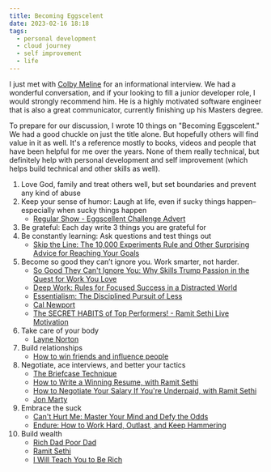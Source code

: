 ```yaml
---
title: Becoming Eggscelent
date: 2023-02-16 18:18
tags:
  - personal development
  - cloud journey
  - self improvement
  - life
---
```


I just met with [Colby Meline](https://www.linkedin.com/in/colby-meline/) for an informational interview. We had a wonderful conversation, and if your looking to fill a junior developer role, I would strongly recommend him. He is a highly motivated software engineer that is also a great communicator, currently finishing up his Masters degree.

To prepare for our discussion, I wrote 10 things on "Becoming Eggscelent." We had a good chuckle on just the title alone. But hopefully others will find value in it as well. It's a reference mostly to books, videos and people that have been helpful for me over the years. None of them really technical, but definitely help with personal development and self improvement (which helps build technical and other skills as well).

1. Love God, family and treat others well, but set boundaries and prevent any kind of abuse
2. Keep your sense of humor: Laugh at life, even if sucky things happen–especially when sucky things happen
    * [Regular Show - Eggscellent Challenge Advert](https://youtu.be/GvJsvwJXcZM)
3. Be grateful: Each day write 3 things you are grateful for
4. Be constantly learning: Ask questions and test things out
    * [Skip the Line: The 10,000 Experiments Rule and Other Surprising Advice for Reaching Your Goals](https://a.co/d/4nppwvv)
5. Become so good they can’t ignore you. Work smarter, not harder. 
    * [So Good They Can't Ignore You: Why Skills Trump Passion in the Quest for Work You Love](https://a.co/d/c3Jo9qJ)
    * [Deep Work: Rules for Focused Success in a Distracted World ](https://a.co/d/9wcmC5S)
    * [Essentialism: The Disciplined Pursuit of Less](https://a.co/d/fzxZT5g)
    * [Cal Newport](calnewport.com)
    * [The SECRET HABITS of Top Performers! - Ramit Sethi Live Motivation](https://youtu.be/S_QxUmqH8eo)
6. Take care of your body
    * [Layne Norton](https://www.youtube.com/@biolayne1)
7. Build relationships
    * [How to win friends and influence people](https://a.co/d/i3xG2aP)
8. Negotiate, ace interviews, and better your tactics
    * [The Briefcase Technique](https://youtu.be/NViqHCrljf8)
    * [How to Write a Winning Resume, with Ramit Sethi](https://youtu.be/_0fjkKCsM1w)
    * [How to Negotiate Your Salary If You're Underpaid, with Ramit Sethi](https://youtu.be/d3qfJeLQDoY)
    * [Jon Marty](https://www.youtube.com/@JohnMarty-uncommon)
9. Embrace the suck
    * [Can't Hurt Me: Master Your Mind and Defy the Odds](https://a.co/d/6R1sh3f)
    * [Endure: How to Work Hard, Outlast, and Keep Hammering](https://a.co/d/69PwaN2)
10. Build wealth
    * [Rich Dad Poor Dad](https://a.co/d/60sh3SY)
    * [Ramit Sethi](https://www.youtube.com/@ramitsethi)
    * [I Will Teach You to Be Rich](https://a.co/d/bb1QY4M)
